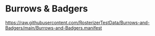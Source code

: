 # Burrows & Badgers

https://raw.githubusercontent.com/RosterizerTestData/Burrows-and-Badgers/main/Burrows-and-Badgers.manifest